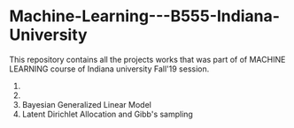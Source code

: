 # Machine-Learning---B555-Indiana-University
This repository contains all the projects works that was part of of MACHINE LEARNING course of Indiana university Fall'19 session.

1.  
2.  
3.  Bayesian Generalized Linear Model
4.  Latent Dirichlet Allocation and Gibb's sampling

